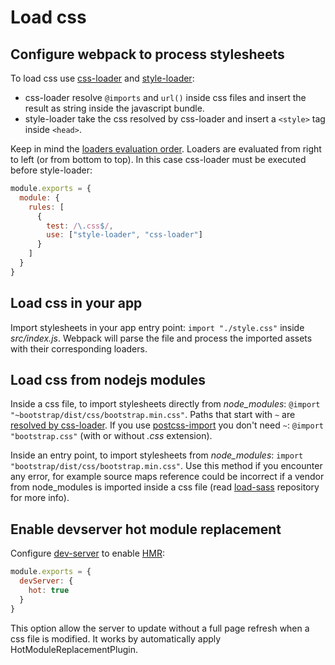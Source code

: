 # Load css

## Configure webpack to process stylesheets

To load css use [css-loader](https://github.com/webpack-contrib/css-loader) and [style-loader](https://github.com/webpack-contrib/style-loader):

- css-loader resolve `@imports` and `url()` inside css files and insert the result as string inside the javascript bundle.
- style-loader take the css resolved by css-loader and insert a `<style>` tag inside `<head>`.

Keep in mind the [loaders evaluation order](https://survivejs.com/webpack/loading/loader-definitions/#loader-evaluation-order). Loaders are evaluated from right to left (or from bottom to top). In this case css-loader must be executed before style-loader:

```js
module.exports = {
  module: {
    rules: [
      {
        test: /\.css$/,
        use: ["style-loader", "css-loader"]
      }
    ]
  }
}
```

## Load css in your app

Import stylesheets in your app entry point: `import "./style.css"` inside *src/index.js*. Webpack will parse the file and process the imported assets with their corresponding loaders.

## Load css from nodejs modules

Inside a css file, to import stylesheets directly from *node_modules*: `@import "~bootstrap/dist/css/bootstrap.min.css"`. Paths that start with `~` are [resolved by css-loader](https://github.com/webpack-contrib/css-loader#import). If you use [postcss-import](https://github.com/postcss/postcss-import) you don't need `~`: `@import "bootstrap.css"` (with or without *.css* extension).

Inside an entry point, to import stylesheets from *node_modules*: `import "bootstrap/dist/css/bootstrap.min.css"`. Use this method if you encounter any error, for example source maps reference could be incorrect if a vendor from node_modules is imported inside a css file (read [load-sass](../load-sass/README.md) repository for more info).

## Enable devserver hot module replacement

Configure [dev-server](https://webpack.js.org/configuration/dev-server/) to enable [HMR](https://webpack.js.org/guides/hot-module-replacement/):

```js
module.exports = {
  devServer: {
    hot: true
  }
}
```

This option allow the server to update without a full page refresh when a css file is modified. It works by automatically apply HotModuleReplacementPlugin.
